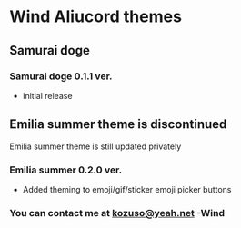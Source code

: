 # Wind Aliucord themes
## Samurai doge
### Samurai doge 0.1.1 ver.   
* initial release
## Emilia summer theme is discontinued
Emilia summer theme is still updated privately
### Emilia summer 0.2.0 ver.
* Added theming to emoji/gif/sticker emoji picker buttons
### You can contact me at kozuso@yeah.net -Wind
